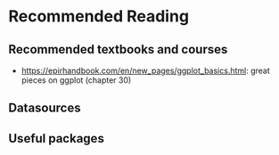 # Recommended Reading

## Recommended textbooks and courses

- https://epirhandbook.com/en/new_pages/ggplot_basics.html: great pieces on ggplot (chapter 30)

## Datasources

## Useful packages
